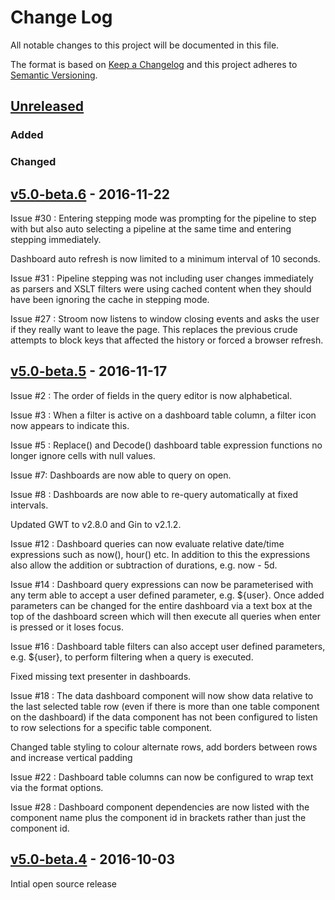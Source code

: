 # Change Log
All notable changes to this project will be documented in this file.

The format is based on [Keep a Changelog](http://keepachangelog.com/) 
and this project adheres to [Semantic Versioning](http://semver.org/).

## [Unreleased]
### Added

### Changed

## [v5.0-beta.6] - 2016-11-22
Issue #30 : Entering stepping mode was prompting for the pipeline to step with but also auto selecting a pipeline at the same time and entering stepping immediately.

Dashboard auto refresh is now limited to a minimum interval of 10 seconds.

Issue #31 : Pipeline stepping was not including user changes immediately as parsers and XSLT filters were using cached content when they should have been ignoring the cache in stepping mode.

Issue #27 : Stroom now listens to window closing events and asks the user if they really want to leave the page. This replaces the previous crude attempts to block keys that affected the history or forced a browser refresh.

## [v5.0-beta.5] - 2016-11-17
Issue #2 : The order of fields in the query editor is now alphabetical.

Issue #3 : When a filter is active on a dashboard table column, a filter icon now appears to indicate this.

Issue #5 : Replace() and Decode() dashboard table expression functions no longer ignore cells with null values.

Issue #7: Dashboards are now able to query on open.

Issue #8 : Dashboards are now able to re-query automatically at fixed intervals.

Updated GWT to v2.8.0 and Gin to v2.1.2.

Issue #12 : Dashboard queries can now evaluate relative date/time expressions such as now(), hour() etc. In addition to this the expressions also allow the addition or subtraction of durations, e.g. now - 5d.

Issue #14 : Dashboard query expressions can now be parameterised with any term able to accept a user defined parameter, e.g. ${user}. Once added parameters can be changed for the entire dashboard via a text box at the top of the dashboard screen which will then execute all queries when enter is pressed or it loses focus.

Issue #16 : Dashboard table filters can also accept user defined parameters, e.g. ${user}, to perform filtering when a query is executed.

Fixed missing text presenter in dashboards.

Issue #18 : The data dashboard component will now show data relative to the last selected table row (even if there is more than one table component on the dashboard) if the data component has not been configured to listen to row selections for a specific table component.

Changed table styling to colour alternate rows, add borders between rows and increase vertical padding

Issue #22 : Dashboard table columns can now be configured to wrap text via the format options.

Issue #28 : Dashboard component dependencies are now listed with the component name plus the component id in brackets rather than just the component id.

## [v5.0-beta.4] - 2016-10-03
Intial open source release

[Unreleased]: https://github.com/gchq/stroom/compare/v5.0-beta.6...HEAD
[v5.0-beta.6]: https://github.com/gchq/stroom/compare/v5.0-beta.5...v5.0-beta.6
[v5.0-beta.5]: https://github.com/gchq/stroom/compare/v5.0-beta.4...v5.0-beta.5
[v5.0-beta.4]: https://github.com/gchq/stroom/releases/tag/v5.0-beta.4
